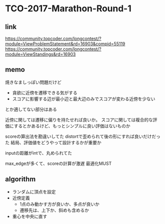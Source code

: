# TCO-2017-Marathon-Round-1

## link

https://community.topcoder.com/longcontest/?module=ViewProblemStatement&rd=16903&compid=55119
https://community.topcoder.com/longcontest/?module=ViewStandings&rd=16903

## memo

焼きなましっぽい問題だけど

- 貪欲に近傍を遷移できる気がする
- スコアに影響する辺が最小辺と最大辺のみでスコアが変わる近傍を少ない

とか適してない部分はある

近傍に関しては遷移に偏りを持たせれば良いか。
スコアに関しては複合的な評価にするとかあるけど、もっとシンプルに良い評価はないものか

scoreの算出法を勘違いしてた
distortで歪められて後の形にすれば良いだけだった
結局、評価値をどうやって設計するかが重要か

inputの距離がintで、丸められてた

max_edgeが多くて、scoreの計算が激遅
最適化MUST

## algorithm

- ランダムに頂点を設定
- 近傍定義
    - 1点のみ動かす方が良いか、多点が良いか
    - 遷移先は、上下か、斜めも含めるか
- 重心を中央に直す